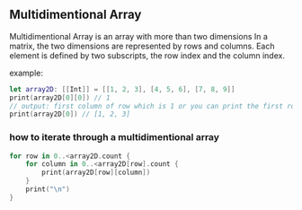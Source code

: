 ## Multidimentional Array
Multidimentional Array is an array with more than two dimensions In a matrix, the two dimensions are represented by rows and columns. Each element is defined by two subscripts, the row index and the column index.

example:
```swift
let array2D: [[Int]] = [[1, 2, 3], [4, 5, 6], [7, 8, 9]]
print(array2D[0][0]) // 1
// output: first column of row which is 1 or you can print the first row of the matrix
print(array2D[0]) // [1, 2, 3]
```

### how to iterate through a multidimentional array

```swift
for row in 0..<array2D.count {
    for column in 0..<array2D[row].count {
        print(array2D[row][column])
    }
    print("\n")
}
```
